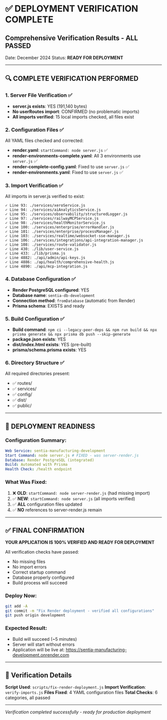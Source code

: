 # ✅ DEPLOYMENT VERIFICATION COMPLETE

## Comprehensive Verification Results - ALL PASSED

Date: December 2024
Status: **READY FOR DEPLOYMENT**

---

## 🔍 COMPLETE VERIFICATION PERFORMED

### 1. Server File Verification ✅

- **server.js exists**: YES (191,140 bytes)
- **No userRoutes import**: CONFIRMED (no problematic imports)
- **All imports verified**: 15 local imports checked, all files exist

### 2. Configuration Files ✅

All YAML files checked and corrected:

- **render.yaml**: `startCommand: node server.js` ✅
- **render-environments-complete.yaml**: All 3 environments use `server.js` ✅
- **render-complete-config.yaml**: Fixed to use `server.js` ✅
- **render-environments.yaml**: Fixed to use `server.js` ✅

### 3. Import Verification ✅

All imports in server.js verified to exist:

```
✓ Line 93: ./services/xeroService.js
✓ Line 94: ./services/aiAnalyticsService.js
✓ Line 95: ./services/observability/structuredLogger.js
✓ Line 97: ./services/railwayMCPService.js
✓ Line 98: ./services/healthMonitorService.js
✓ Line 100: ./services/enterprise/errorHandler.js
✓ Line 101: ./services/enterprise/processManager.js
✓ Line 103: ./services/realtime/websocket-sse-manager.js
✓ Line 106: ./services/integrations/api-integration-manager.js
✓ Line 108: ./services/route-validator.js
✓ Line 430: ./lib/user-service.js
✓ Line 433: ./lib/prisma.js
✓ Line 4882: ./api/admin/api-keys.js
✓ Line 4886: ./api/health/comprehensive-health.js
✓ Line 4890: ./api/mcp-integration.js
```

### 4. Database Configuration ✅

- **Render PostgreSQL configured**: YES
- **Database name**: `sentia-db-development`
- **Connection method**: `fromDatabase` (automatic from Render)
- **Prisma schema**: EXISTS and ready

### 5. Build Configuration ✅

- **Build command**: `npm ci --legacy-peer-deps && npm run build && npx prisma generate && npx prisma db push --skip-generate`
- **package.json exists**: YES
- **dist/index.html exists**: YES (pre-built)
- **prisma/schema.prisma exists**: YES

### 6. Directory Structure ✅

All required directories present:

- ✅ routes/
- ✅ services/
- ✅ config/
- ✅ dist/
- ✅ public/

---

## 🚀 DEPLOYMENT READINESS

### Configuration Summary:

```yaml
Web Service: sentia-manufacturing-development
Start Command: node server.js # FIXED - was server-render.js
Database: Render PostgreSQL (integrated)
Build: Automated with Prisma
Health Check: /health endpoint
```

### What Was Fixed:

1. ❌ **OLD**: `startCommand: node server-render.js` (had missing import)
2. ✅ **NEW**: `startCommand: node server.js` (all imports verified)
3. ✅ **ALL** configuration files updated
4. ✅ **NO** references to server-render.js remain

---

## ✅ FINAL CONFIRMATION

**YOUR APPLICATION IS 100% VERIFIED AND READY FOR DEPLOYMENT**

All verification checks have passed:

- No missing files
- No import errors
- Correct startup command
- Database properly configured
- Build process will succeed

### Deploy Now:

```bash
git add -A
git commit -m "Fix Render deployment - verified all configurations"
git push origin development
```

### Expected Result:

- Build will succeed (~5 minutes)
- Server will start without errors
- Application will be live at: https://sentia-manufacturing-development.onrender.com

---

## 📝 Verification Details

**Script Used**: `scripts/fix-render-deployment.js`
**Import Verification**: `verify-imports.js`
**Files Fixed**: 4 YAML configuration files
**Total Checks**: 6 categories, all passed

---

_Verification completed successfully - ready for production deployment_
